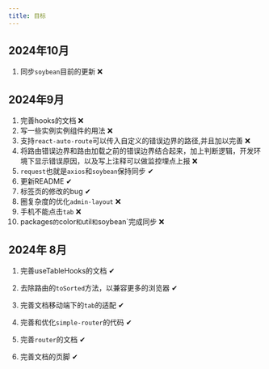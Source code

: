 ```yaml
---
title: 目标
---
```


## 2024年10月

1. 同步`soybean`目前的更新 ❌

## 2024年9月

1. 完善hooks的文档 ❌
2. 写一些实例实例组件的用法 ❌
3. 支持`react-auto-route`可以传入自定义的错误边界的路径,并且加以完善 ❌
4. 将路由错误边界和路由加载之前的错误边界结合起来，加上判断逻辑，开发环境下显示错误原因，以及写上注释可以做监控埋点上报 ❌
5. `request`也就是`axios`和`soybean`保持同步 ✔
6. 更新README ✔
7. 标签页的修改的bug ✔
8. 圈复杂度的优化`admin-layout` ❌
9. 手机不能点击`tab` ❌
10. packages`的`color`和`util`和`soybean`完成同步 ❌

## 2024年 8月

1. 完善useTableHooks的文档 ✔

2. 去除路由的`toSorted`方法，以兼容更多的浏览器 ✔

3. 完善文档移动端下的`tab`的适配 ✔

4. 完善和优化`simple-router`的代码 ✔

5. 完善`router`的文档 ✔

6. 完善文档的页脚 ✔
